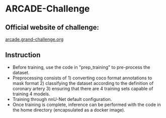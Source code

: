# ARCADE-Challenge

## Official website of challenge:
[arcade.grand-challenge.org](https://arcade.grand-challenge.org/)

## Instruction
- Before training, use the code in "prep_training" to pre-process the dataset.
- Preprocessing consists of 1) converting coco format annotations to mask format 2) classifying the dataset according to the definition of coronary artery 3) ensuring that there are 4 training sets capable of training 4 models.
- Training through nnU-Net default configuration.
- Once training is complete, inference can be performed with the code in the home directory (encapsulated as a docker image).

